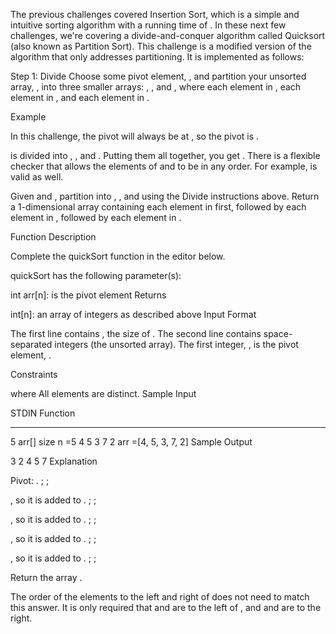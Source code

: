 The previous challenges covered Insertion Sort, which is a simple and intuitive sorting algorithm with a running time of . In these next few challenges, we're covering a divide-and-conquer algorithm called Quicksort (also known as Partition Sort). This challenge is a modified version of the algorithm that only addresses partitioning. It is implemented as follows:

Step 1: Divide
Choose some pivot element, , and partition your unsorted array, , into three smaller arrays: , , and , where each element in , each element in , and each element in .

Example

In this challenge, the pivot will always be at , so the pivot is .

 is divided into , , and .
Putting them all together, you get . There is a flexible checker that allows the elements of  and  to be in any order. For example,  is valid as well.

Given  and , partition  into , , and  using the Divide instructions above. Return a 1-dimensional array containing each element in  first, followed by each element in , followed by each element in .

Function Description

Complete the quickSort function in the editor below.

quickSort has the following parameter(s):

int arr[n]:  is the pivot element
Returns

int[n]: an array of integers as described above
Input Format

The first line contains , the size of .
The second line contains  space-separated integers  (the unsorted array). The first integer, , is the pivot element, .

Constraints

 where 
All elements are distinct.
Sample Input

STDIN       Function
-----       --------
5           arr[] size n =5
4 5 3 7 2   arr =[4, 5, 3, 7, 2]
Sample Output

3 2 4 5 7
Explanation

 Pivot: .
; ; 

, so it is added to .
; ; 

, so it is added to .
; ; 

, so it is added to .
; ; 

, so it is added to .
; ; 

Return the array .

The order of the elements to the left and right of  does not need to match this answer. It is only required that  and  are to the left of , and  and  are to the right.